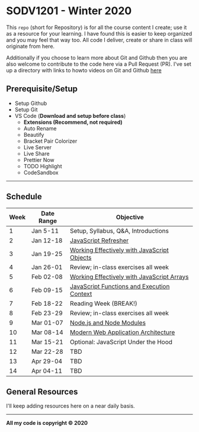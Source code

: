 # SODV1201 - Winter 2020

This `repo` (short for Repository) is for all the course content I create; use it as a resource for your learning. I have found this is easier to keep organized and you may feel that way too. All code I deliver, create or share in class will originate from here.

Additionally if you choose to learn more about Git and Github then you are also welcome to contribute to the code here via a Pull Request (PR). I've set up a directory with links to howto videos on Git and Github [here](/master-resources/github)

## Prerequisite/Setup

* Setup Github
* Setup Git
* VS Code (__Download and setup before class__)
  * __Extensions (Recommend, not required)__
  * Auto Rename
  * Beautify
  * Bracket Pair Colorizer
  * Live Server
  * Live Share
  * Prettier Now
  * TODO Highlight
  * CodeSandbox

---

## Schedule

| Week | Date Range | Objective |
| ---------------- | ---------------- | ---------------- |
| 1 | Jan 5-11 | Setup, Syllabus, Q&A, Introductions
| 2 | Jan 12-18 | [JavaScript Refresher](/Refresher)
| 3 | Jan 19-25 | [Working Effectively with JavaScript Objects](/Objects)
| 4 | Jan 26-01 | Review; in-class exercises all week
| 5 | Feb 02-08 | [Working Effectively with JavaScript Arrays](/Arrays)
| 6 | Feb 09-15 | [JavaScript Functions and Execution Context](/Functions)
| 7 | Feb 18-22 | Reading Week (BREAK!)
| 8 | Feb 23-29 | Review; in-class exercises all week
| 9 | Mar 01-07 | [Node.js and Node Modules](/Node)
| 10 | Mar 08-14 | [Modern Web Application Architecture](/WebApp)
| 11 | Mar 15-21 | Optional: JavaScript Under the Hood
| 12 | Mar 22-28 | TBD
| 13 | Apr 29-04 | TBD
| 14 | Apr 04-11 | TBD

## General Resources

I'll keep adding resources here on a near daily basis.

---

__All my code is copyright &#169; 2020__